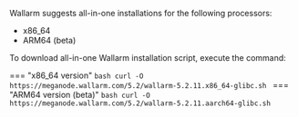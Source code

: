 Wallarm suggests all-in-one installations for the following processors:

* x86_64
* ARM64 (beta)

To download all-in-one Wallarm installation script, execute the command:

=== "x86_64 version"
    ```bash
    curl -O https://meganode.wallarm.com/5.2/wallarm-5.2.11.x86_64-glibc.sh
    ```
=== "ARM64 version (beta)"
    ```bash
    curl -O https://meganode.wallarm.com/5.2/wallarm-5.2.11.aarch64-glibc.sh
    ```